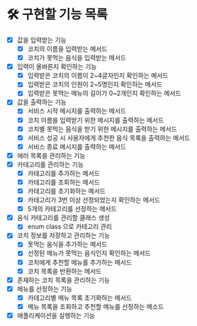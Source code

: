 # 🛠 구현할 기능 목록
* [x] 값을 입력받는 기능
  * [x] 코치의 이름을 입력받는 메서드
  * [x] 코치가 못먹는 음식을 입력받는 메서드
* [x] 입력이 올바른지 확인하는 기능
  * [x] 입력받은 코치의 이름이 2~4글자인지 확인하는 메서드
  * [x] 입력받은 코치의 인원이 2~5명인지 확인하는 메서드 
  * [x] 입력받은 못먹는 메뉴의 길이가 0~2개인지 확인하는 메서드
* [x] 값을 출력하는 기능
  * [x] 서비스 시작 메시지를 출력하는 메서드
  * [x] 코치 이름을 입력받기 위한 메시지를 출력하는 메서드
  * [x] 코치별 못먹는 음식을 받기 위한 메시지를 출력하는 메서드
  * [x] 서비스 성공 시 사용자에게 추천한 음식 목록을 출력하는 메서드
  * [x] 서비스 종료 메시지를 출력하는 메서드
* [x] 에러 목록을 관리하는 기능
* [x] 카테고리를 관리하는 기능
  * [x] 카테고리를 추가하는 메서드
  * [x] 카테고리를 조회하는 메서드
  * [x] 카테고리를 초기화하는 메서드
  * [x] 카테고리가 3번 이상 선정되었는지 확인하는 메서드 
  * [x] 5개의 카테고리를 선정하는 메서드
* [x] 음식 카테고리를 관리할 클래스 생성
  * [x] enum class 으로 카테고리 관리
* [x] 코치 정보를 저장하고 관리하는 기능
  * [x] 못먹는 음식을 추가하는 메서드
  * [x] 선정된 메뉴가 못먹는 음식인지 확인하는 메서드
  * [x] 코치에게 추천할 메뉴를 추가하는 메서드 
  * [x] 코치 목록을 반환하는 메서드 
* [x] 존재하는 코치 목록을 관리하는 기능
* [x] 메뉴를 선정하는 기능
  * [x] 카테고리별 메뉴 목록 초기화하는 메서드
  * [x] 메뉴 목록을 조회하고 추천할 메뉴를 선정하는 메소드
* [x] 애플리케이션을 실행하는 기능
